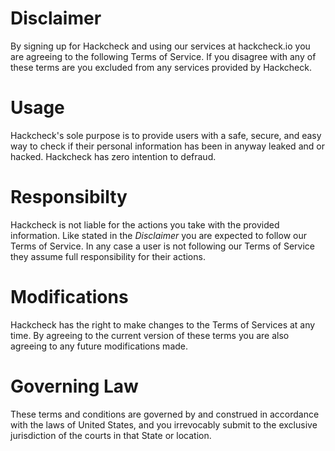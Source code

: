 # Disclaimer
By signing up for Hackcheck and using our services at hackcheck.io you are agreeing to the following Terms of Service. If you disagree with any of these terms are you excluded from any services provided by Hackcheck.

# Usage
Hackcheck's sole purpose is to provide users with a safe, secure, and easy way to check if their personal information has been in anyway leaked and or hacked. Hackcheck has zero intention to defraud.

# Responsibilty
Hackcheck is not liable for the actions you take with the provided information. Like stated in the _Disclaimer_ you are expected to follow our Terms of Service. In any case a user is not following our Terms of Service they assume full responsibility for their actions.

# Modifications
Hackcheck has the right to make changes to the Terms of Services at any time. By agreeing to the current version of these terms you are also agreeing to any future modifications made.

# Governing Law
These terms and conditions are governed by and construed in accordance with the laws of United States, and you irrevocably submit to the exclusive jurisdiction of the courts in that State or location.
